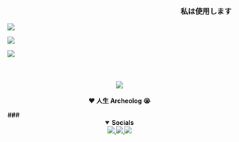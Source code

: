 <h3><span title="Archeolog"><p align="right">私は使用します</p></span></h3>
<p img height="50" align="left">
  <a href="https://skillicons.dev">
    <img src="https://skillicons.dev/icons?i=java,cs,c,cpp,python&theme=dark"/" />
  </a>
</p>
<p img height="40" align="left">
  <a href="https://skillicons.dev">
    <img src="https://skillicons.dev/icons?i=visualstudio,vscode,pycharm,idea&theme=dark"/" />
  </a>
</p>
<p img height="40" align="left">
  <a href="https://skillicons.dev">
    <img src="https://skillicons.dev/icons?i=dotnet,git,kotlin&theme=dark"/" />
  </a>
</p>

###

<br>
<p align="center">
  <span title="Archeolog Of Swag">
    <img src="https://i.pinimg.com/originals/4f/8c/4e/4f8c4eb34c6be9c45abf9043cc5aec9b.gif?ex=677cebc9&is=677b9a49&hm=aceb0346b49ebb77dba3156a78b0b2f120d0279967e47e4022d074521c7a52d5&=&width=1100&height=450"/>
  </span><br><br>
  <strong>❤️ 人生 Archeolog 😭<strong>
</p>
###
<details open align="center">
  <summary>Socials</summary>
  <a href="https://www.youtube.com/@archeologofthisearth">
    <img src="https://skillicons.dev/icons?i=gitlab&theme=dark"/>
  </a>
  <a href="https://discordapp.com/users/1372872683100049511">
    <img src="https://skillicons.dev/icons?i=discord&theme=dark"/>
  </a>
  <a href="https://mail.google.com/mail/u/0/#inbox?compose=GTvVlcSBmzrcwnHdzchXlsGNDjcmGmWFsGSHsLlTVSwbchgGfPXwQDkTvXSLJVkCsDJSVmrnlRpdH">
    <img src="https://skillicons.dev/icons?i=gmail&theme=dark"/>
  </a>
  <br>
